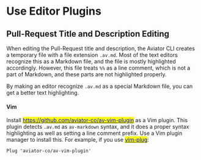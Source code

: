 # Use Editor Plugins

## Pull-Request Title and Description Editing

When editing the Pull-Request title and description, the Aviator CLI creates a temporary file with a file extension `.av.md`. Most of the text editors recognize this as a Markdown file, and the file is mostly highlighted accordingly. However, this file treats `%%` as a line comment, which is not a part of Markdown, and these parts are not highlighted properly.

By making an editor recognize `.av.md` as a special Markdown file, you can get a better text highlighting.

#### Vim

Install [<mark style="color:blue;">https://github.com/aviator-co/av-vim-plugin</mark>](https://github.com/aviator-co/av-vim-plugin) as a Vim plugin. This plugin detects `.av.md` as `av-markdown` syntax, and it does a proper syntax highlighting as well as setting a line comment prefix. Use a Vim plugin manager to install this. For example, if you use [<mark style="color:blue;">vim-plug</mark>](https://github.com/junegunn/vim-plug):

```
Plug 'aviator-co/av-vim-plugin'
```
